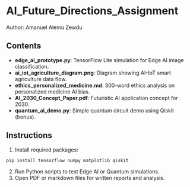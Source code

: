 # AI_Future_Directions_Assignment

Author: Amanuel Alemu Zewdu

## Contents
- **edge_ai_prototype.py**: TensorFlow Lite simulation for Edge AI image classification.
- **ai_iot_agriculture_diagram.png**: Diagram showing AI-IoT smart agriculture data flow.
- **ethics_personalized_medicine.md**: 300-word ethics analysis on personalized medicine AI bias.
- **AI_2030_Concept_Paper.pdf**: Futuristic AI application concept for 2030.
- **quantum_ai_demo.py**: Simple quantum circuit demo using Qiskit (bonus).

## Instructions
1. Install required packages:
```
pip install tensorflow numpy matplotlib qiskit
```
2. Run Python scripts to test Edge AI or Quantum simulations.
3. Open PDF or markdown files for written reports and analysis.
